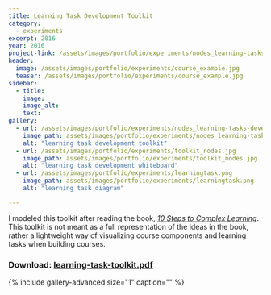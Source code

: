 ```yaml
---
title: Learning Task Development Toolkit
category:
  - experiments
excerpt: 2016
year: 2016
project-link: /assets/images/portfolio/experiments/nodes_learning-tasks-development.pdf
header:
  image: /assets/images/portfolio/experiments/course_example.jpg
  teaser: /assets/images/portfolio/experiments/course_example.jpg
sidebar:
  - title:
    image:
    image_alt:
    text:
gallery:
  - url: /assets/images/portfolio/experiments/nodes_learning-tasks-development.jpg
    image_path: assets/images/portfolio/experiments/nodes_learning-tasks-development.jpg
    alt: "learning task development toolkit"
  - url: /assets/images/portfolio/experiments/toolkit_nodes.jpg
    image_path: assets/images/portfolio/experiments/toolkit_nodes.jpg
    alt: "learning task development whiteboard"
  - url: /assets/images/portfolio/experiments/learningtask.png
    image_path: assets/images/portfolio/experiments/learningtask.png
    alt: "learning task diagram"

---
```

I modeled this toolkit after reading the book, _[10 Steps to Complex Learning](http://www.tensteps.info/)_. This toolkit is not meant as a full representation of the ideas in the book, rather a lightweight way of visualizing course components and learning tasks when building courses.

### Download: [learning-task-toolkit.pdf]({{site.baseurl}}/assets/images/portfolio/experiments/learning-task-toolkit.pdf)

{% include gallery-advanced size="1" caption="" %}
